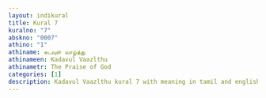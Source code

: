 ```yaml
---
layout: indikural
title: Kural 7
kuralno: "7"
abskno: "0007"
athino: "1"
athiname: கடவுள் வாழ்த்து
athinameen: Kadavul Vaazlthu
athinametr: The Praise of God
categories: [1]
description: Kadavul Vaazlthu kural 7 with meaning in tamil and english 
---
```


